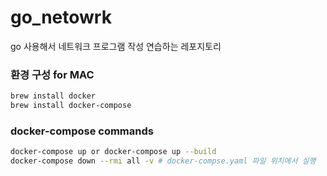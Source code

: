 # go_netowrk

go 사용해서 네트워크 프로그램 작성 연습하는 레포지토리

### 환경 구성 for MAC
```bash
brew install docker
brew install docker-compose
```

### docker-compose commands
```bash
docker-compose up or docker-compose up --build
docker-compose down --rmi all -v # docker-compse.yaml 파일 위치에서 실행
```

